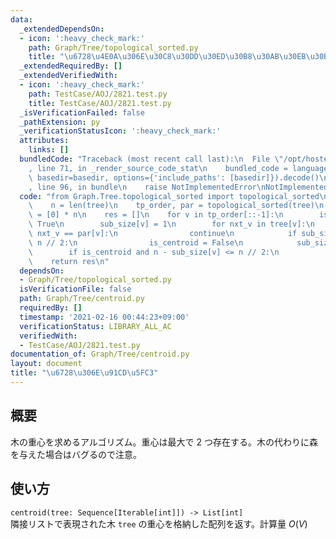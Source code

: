 ```yaml
---
data:
  _extendedDependsOn:
  - icon: ':heavy_check_mark:'
    path: Graph/Tree/topological_sorted.py
    title: "\u6728\u4E0A\u306E\u30C8\u30DD\u30ED\u30B8\u30AB\u30EB\u30BD\u30FC\u30C8"
  _extendedRequiredBy: []
  _extendedVerifiedWith:
  - icon: ':heavy_check_mark:'
    path: TestCase/AOJ/2821.test.py
    title: TestCase/AOJ/2821.test.py
  _isVerificationFailed: false
  _pathExtension: py
  _verificationStatusIcon: ':heavy_check_mark:'
  attributes:
    links: []
  bundledCode: "Traceback (most recent call last):\n  File \"/opt/hostedtoolcache/Python/3.9.6/x64/lib/python3.9/site-packages/onlinejudge_verify/documentation/build.py\"\
    , line 71, in _render_source_code_stat\n    bundled_code = language.bundle(stat.path,\
    \ basedir=basedir, options={'include_paths': [basedir]}).decode()\n  File \"/opt/hostedtoolcache/Python/3.9.6/x64/lib/python3.9/site-packages/onlinejudge_verify/languages/python.py\"\
    , line 96, in bundle\n    raise NotImplementedError\nNotImplementedError\n"
  code: "from Graph.Tree.topological_sorted import topological_sorted\n\n\ndef centroid(tree):\n\
    \    n = len(tree)\n    tp_order, par = topological_sorted(tree)\n    sub_size\
    \ = [0] * n\n    res = []\n    for v in tp_order[::-1]:\n        is_centroid =\
    \ True\n        sub_size[v] = 1\n        for nxt_v in tree[v]:\n            if\
    \ nxt_v == par[v]:\n                continue\n            if sub_size[nxt_v] >\
    \ n // 2:\n                is_centroid = False\n            sub_size[v] += sub_size[nxt_v]\n\
    \        if is_centroid and n - sub_size[v] <= n // 2:\n            res.append(v)\n\
    \    return res\n"
  dependsOn:
  - Graph/Tree/topological_sorted.py
  isVerificationFile: false
  path: Graph/Tree/centroid.py
  requiredBy: []
  timestamp: '2021-02-16 00:44:23+09:00'
  verificationStatus: LIBRARY_ALL_AC
  verifiedWith:
  - TestCase/AOJ/2821.test.py
documentation_of: Graph/Tree/centroid.py
layout: document
title: "\u6728\u306E\u91CD\u5FC3"
---
```


## 概要
木の重心を求めるアルゴリズム。重心は最大で 2 つ存在する。木の代わりに森を与えた場合はバグるので注意。

## 使い方
`centroid(tree: Sequence[Iterable[int]]) -> List[int]`  
隣接リストで表現された木 `tree` の重心を格納した配列を返す。計算量 $O(V)$
